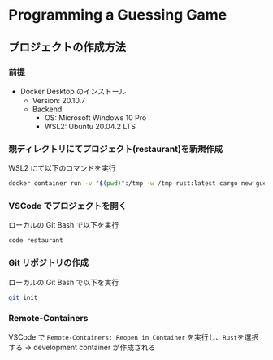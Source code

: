 # Programming a Guessing Game

## プロジェクトの作成方法

### 前提

- Docker Desktop のインストール
  - Version: 20.10.7
  - Backend:
    - OS: Microsoft Windows 10 Pro
    - WSL2: Ubuntu 20.04.2 LTS

### 親ディレクトリにてプロジェクト(restaurant)を新規作成

WSL2 にて以下のコマンドを実行

```bash
docker container run -v "$(pwd)":/tmp -w /tmp rust:latest cargo new guessing_game --bin
```

### VSCode でプロジェクトを開く

ローカルの Git Bash で以下を実行

```bash
code restaurant
```

### Git リポジトリの作成

ローカルの Git Bash で以下を実行

```bash
git init
```

### Remote-Containers

VSCode で `Remote-Containers: Reopen in Container` を実行し、`Rust`を選択する
-> development container が作成される